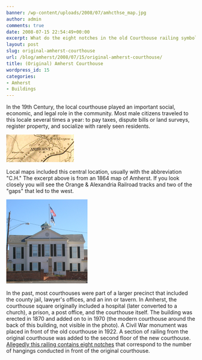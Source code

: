 ```yaml
---
banner: /wp-content/uploads/2008/07/amhcthse_map.jpg
author: admin
comments: true
date: 2008-07-15 22:54:49+00:00
excerpt: What do the eight notches in the old Courthouse railing symbolize....
layout: post
slug: original-amherst-courthouse
url: /blog/amherst/2008/07/15/original-amherst-courthouse/
title: (Original) Amherst Courthouse
wordpress_id: 15
categories:
- Amherst
- Buildings
---
```


In the 19th Century, the local courthouse played an important social, economic, and legal role in the community. Most male citizens traveled to this locale several times a year: to pay taxes, dispute bills or land surveys, register property, and socialize with rarely seen residents.

![1864 Map of Amherst County (Source: Library of Congress)](/wp-content/uploads/2008/07/amhcthse_map.jpg)

Local maps included this central location, usually with the abbreviation "C.H." The excerpt above is from an 1864 map of Amherst. If you look closely you will see the Orange & Alexandria Railroad tracks and two of the "gaps" that led to the west. 

![The Courthouse (in 2007)](/wp-content/uploads/2008/07/amhcthse.jpg)

In the past, most courthouses were part of a larger precinct that included the county jail,  lawyer's offices, and an inn or tavern. In Amherst, the courthouse square originally included a hospital (later converted to a church), a prison, a post office, and the courthouse itself. The building was erected in 1870 and added on to in 1970 (the modern courthouse around the back of this building, not visible in the photo). A Civil War monument was placed in front of the old courthouse in 1922. A section of railing from the original courthouse was added to the second floor of the new courthouse. [Allegedly this railing contains eight notches](http://www.virginiacourthouses.com/Amherst/Amherst.htm) that correspond to the number of hangings conducted in front of the original courthouse.
